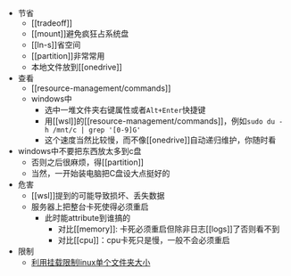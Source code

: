 - 节省
  - [[tradeoff]]
  - [[mount]]避免疯狂占系统盘
  - [[ln-s]]省空间
  - [[partition]]非常常用
  - 本地文件放到[[onedrive]]
- 查看
  - [[resource-management/commands]]
  - windows中
    - 选中一堆文件夹右键属性或者`Alt+Enter`快捷键
    - 用[[wsl]]的[[resource-management/commands]]，例如`sudo du -h /mnt/c | grep '[0-9]G'`
    - 这个速度当然比较慢，而不像[[onedrive]]自动递归维护，你随时看
- windows中不要把东西放太多到c盘
  - 否则之后很麻烦，得[[partition]]
  - 当然，一开始装电脑把C盘设大点挺好的
- 危害
  - [[wsl]]提到的可能导致损坏、丢失数据
  - 服务器上把整台卡死使得必须重启
    - 此时能attribute到谁搞的
      - 对比[[memory]]: 卡死必须重启但除非日志[[logs]]了否则看不到
      - 对比[[cpu]]：cpu卡死只是慢，一般不会必须重启
- 限制
  - [利用挂载限制linux单个文件夹大小](https://www.yisu.com/zixun/419334.html)